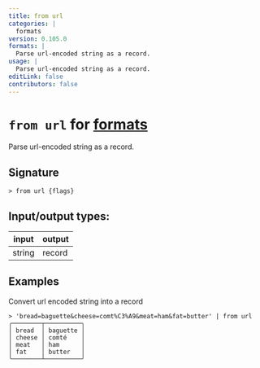 ```yaml
---
title: from url
categories: |
  formats
version: 0.105.0
formats: |
  Parse url-encoded string as a record.
usage: |
  Parse url-encoded string as a record.
editLink: false
contributors: false
---
```

<!-- This file is automatically generated. Please edit the command in https://github.com/nushell/nushell instead. -->

# `from url` for [formats](/commands/categories/formats.md)

<div class='command-title'>Parse url-encoded string as a record.</div>

## Signature

```> from url {flags} ```


## Input/output types:

| input  | output |
| ------ | ------ |
| string | record |
## Examples

Convert url encoded string into a record
```nu
> 'bread=baguette&cheese=comt%C3%A9&meat=ham&fat=butter' | from url
╭────────┬──────────╮
│ bread  │ baguette │
│ cheese │ comté    │
│ meat   │ ham      │
│ fat    │ butter   │
╰────────┴──────────╯
```
